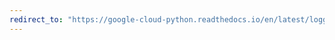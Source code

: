 ```yaml
---
redirect_to: "https://google-cloud-python.readthedocs.io/en/latest/logging/stdlib-usage.html"
---
```

